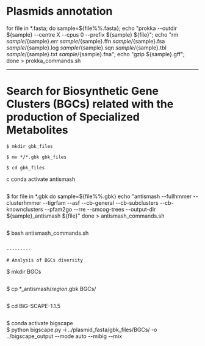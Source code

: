 # Plasmids annotation
for file in *.fasta; do sample=${file%%.fasta}; echo "prokka --outdir ${sample} --centre X --cpus 0 --prefix ${sample} ${file}"; echo "rm ${sample}/${sample}.err ${sample}/${sample}.ffn ${sample}/${sample}.fsa ${sample}/${sample}.log ${sample}/${sample}.sqn ${sample}/${sample}.tbl ${sample}/${sample}.txt ${sample}/${sample}.fna"; echo "gzip ${sample}.gff"; done > prokka_commands.sh

---------

# Search for Biosynthetic Gene Clusters (BGCs) related with the production of Specialized Metabolites

~~~
$ mkdir gbk_files
~~~
~~~
$ mv */*.gbk gbk_files
~~~
~~~
$ cd gbk_files
~~~
c conda activate antismash
~~~
~~~
$ for file in *.gbk
do
sample=${file%%.gbk}
echo "antismash --fullhmmer --clusterhmmer --tigrfam --asf  --cb-general --cb-subclusters --cb-knownclusters --pfam2go --rre --smcog-trees --output-dir ${sample}_antismash ${file}"
done > antismash_commands.sh
~~~
~~~
$ bash antismash_commands.sh
~~~

---------

# Analysis of BGCs diversity

~~~
$ mkdir BGCs
~~~
~~~
$ cp *_antismash/*region*.gbk BGCs/
~~~
~~~
$ cd BiG-SCAPE-1.1.5
~~~
~~~
$ conda activate  bigscape      
$ python bigscape.py  -i ../plasmid_fasta/gbk_files/BGCs/ -o ../bigscape_output --mode auto --mibig --mix
~~~
